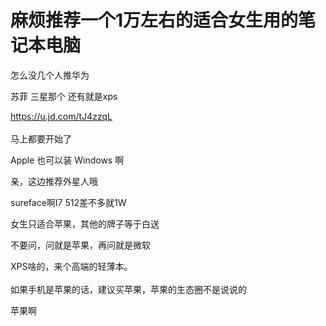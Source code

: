 # 麻烦推荐一个1万左右的适合女生用的笔记本电脑


怎么没几个人推华为<img id="aimg_GUiJ6" onclick="zoom(this, this.src, 0, 0, 0)" class="zoom" src="https://cdn.jsdelivr.net/gh/hishis/forum-master/public/images/patch.gif" onmouseover="img_onmouseoverfunc(this)" onload="thumbImg(this)" border="0" alt="" />

苏菲 三星那个 还有就是xps

<a href="https://u.jd.com/tJ4zzqL" target="_blank">https://u.jd.com/tJ4zzqL</a><br />
<br />
马上都要开始了

Apple 也可以装 Windows 啊 <img src="static/image/smiley/default/lol.gif" smilieid="12" border="0" alt="" />

亲，这边推荐外星人哦<img src="static/image/smiley/default/lol.gif" smilieid="12" border="0" alt="" />

sureface啊I7 512差不多就1W

女生只适合苹果，其他的牌子等于白送<img id="aimg_U4Ayk" onclick="zoom(this, this.src, 0, 0, 0)" class="zoom" src="https://cdn.jsdelivr.net/gh/hishis/forum-master/public/images/patch.gif" onmouseover="img_onmouseoverfunc(this)" onload="thumbImg(this)" border="0" alt="" />

不要问，问就是苹果，再问就是微软

XPS啥的，来个高端的轻薄本。<br />
<br />
如果手机是苹果的话，建议买苹果，苹果的生态圈不是说说的<img id="aimg_Q7CRQ" onclick="zoom(this, this.src, 0, 0, 0)" class="zoom" src="https://cdn.jsdelivr.net/gh/hishis/forum-master/public/images/patch.gif" onmouseover="img_onmouseoverfunc(this)" onload="thumbImg(this)" border="0" alt="" />

苹果啊<img src="static/image/smiley/default/lol.gif" smilieid="12" border="0" alt="" />
